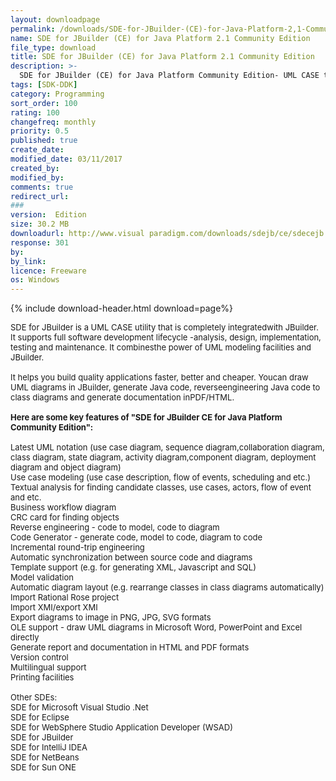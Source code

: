 ```yaml
---
layout: downloadpage
permalink: /downloads/SDE-for-JBuilder-(CE)-for-Java-Platform-2,1-Community-Edition/
name: SDE for JBuilder (CE) for Java Platform 2.1 Community Edition
file_type: download
title: SDE for JBuilder (CE) for Java Platform 2.1 Community Edition
description: >-
  SDE for JBuilder (CE) for Java Platform Community Edition- UML CASE tool for JBuilder - UML diagrams, reverse engineering, more
tags: [SDK-DDK]
category: Programming
sort_order: 100
rating: 100
changefreq: monthly
priority: 0.5
published: true
create_date: 
modified_date: 03/11/2017
created_by: 
modified_by: 
comments: true
redirect_url: 
### 
version:  Edition
size: 30.2 MB
downloadurl: http://www.visual paradigm.com/downloads/sdejb/ce/sdecejb.exe
response: 301
by: 
by_link: 
licence: Freeware
os: Windows
---
```


{% include download-header.html download=page%}

<p style="fix-download-text !important">
<p><font size="2"><p>SDE for JBuilder is a UML CASE utility that is completely integratedwith JBuilder. It supports full software development lifecycle -analysis, design, implementation, testing and maintenance. It combinesthe power of UML modeling facilities and JBuilder. <br />
<br />
It helps you build quality applications faster, better and cheaper. Youcan draw UML diagrams in JBuilder, generate Java code, reverseengineering Java code to class diagrams and generate documentation inPDF/HTML.<br />
<br />
<span><strong>Here </strong><strong>are some key features of "SDE for JBuilder CE for Java Platform Community Edition":</strong></span><br />
<br />
Latest UML notation (use case diagram, sequence diagram,collaboration diagram, class diagram, state diagram, activity diagram,component diagram, deployment diagram and object diagram)<br />
Use case modeling (use case description, flow of events, scheduling and etc.)<br />
Textual analysis for finding candidate classes, use cases, actors, flow of event and etc.<br />
Business</a> workflow diagram<br />
CRC card for finding objects<br />
Reverse engineering - code to model, code to diagram<br />
Code Generator - generate code, model to code, diagram to code<br />
Incremental round-trip engineering<br />
Automatic synchronization between source code and diagrams<br />
Template support (e.g. for generating XML, Javascript and SQL)<br />
Model validation<br />
Automatic diagram layout (e.g. rearrange classes in class diagrams automatically)<br />
Import Rational Rose project<br />
Import XMI/export XMI<br />
Export diagrams to image in PNG, JPG, SVG formats<br />
OLE support - draw UML diagrams in Microsoft Word, PowerPoint and Excel directly<br />
Generate report and documentation in HTML and PDF formats<br />
Version control<br />
Multilingual support<br />
Printing facilities<br />
<br />
Other SDEs:<br />
SDE for Microsoft Visual Studio .Net<br />
SDE for Eclipse<br />
SDE for WebSphere Studio Application Developer (WSAD)<br />
SDE for JBuilder<br />
SDE for IntelliJ IDEA<br />
SDE for NetBeans<br />
SDE for Sun ONE</p></p></p>
